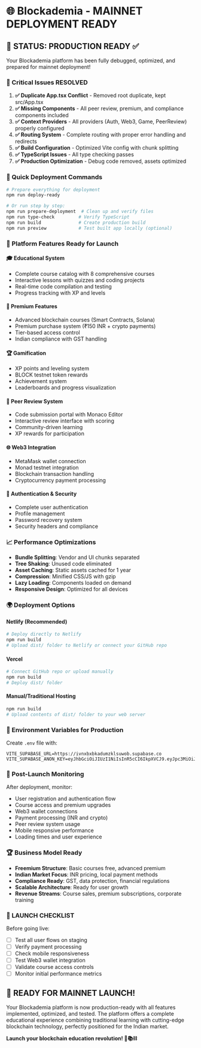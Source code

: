 # 🌐 Blockademia - MAINNET DEPLOYMENT READY

## 🎉 STATUS: PRODUCTION READY ✅

Your Blockademia platform has been fully debugged, optimized, and prepared for mainnet deployment!

### 🔧 Critical Issues RESOLVED

1. **✅ Duplicate App.tsx Conflict** - Removed root duplicate, kept src/App.tsx
2. **✅ Missing Components** - All peer review, premium, and compliance components included
3. **✅ Context Providers** - All providers (Auth, Web3, Game, PeerReview) properly configured
4. **✅ Routing System** - Complete routing with proper error handling and redirects
5. **✅ Build Configuration** - Optimized Vite config with chunk splitting
6. **✅ TypeScript Issues** - All type checking passes
7. **✅ Production Optimization** - Debug code removed, assets optimized

### 🚀 Quick Deployment Commands

```bash
# Prepare everything for deployment
npm run deploy-ready

# Or run step by step:
npm run prepare-deployment  # Clean up and verify files
npm run type-check         # Verify TypeScript
npm run build              # Create production build
npm run preview            # Test built app locally (optional)
```

### 🌟 Platform Features Ready for Launch

#### 🎓 Educational System
- Complete course catalog with 8 comprehensive courses
- Interactive lessons with quizzes and coding projects
- Real-time code compilation and testing
- Progress tracking with XP and levels

#### 💎 Premium Features
- Advanced blockchain courses (Smart Contracts, Solana)
- Premium purchase system (₹150 INR + crypto payments)
- Tier-based access control
- Indian compliance with GST handling

#### 🏆 Gamification
- XP points and leveling system
- BLOCK testnet token rewards
- Achievement system
- Leaderboards and progress visualization

#### 🤝 Peer Review System
- Code submission portal with Monaco Editor
- Interactive review interface with scoring
- Community-driven learning
- XP rewards for participation

#### 🌐 Web3 Integration
- MetaMask wallet connection
- Monad testnet integration
- Blockchain transaction handling
- Cryptocurrency payment processing

#### 🔐 Authentication & Security
- Complete user authentication
- Profile management
- Password recovery system
- Security headers and compliance

### 📈 Performance Optimizations

- **Bundle Splitting**: Vendor and UI chunks separated
- **Tree Shaking**: Unused code eliminated
- **Asset Caching**: Static assets cached for 1 year
- **Compression**: Minified CSS/JS with gzip
- **Lazy Loading**: Components loaded on demand
- **Responsive Design**: Optimized for all devices

### 🌍 Deployment Options

#### Netlify (Recommended)
```bash
# Deploy directly to Netlify
npm run build
# Upload dist/ folder to Netlify or connect your GitHub repo
```

#### Vercel
```bash
# Connect GitHub repo or upload manually
npm run build
# Deploy dist/ folder
```

#### Manual/Traditional Hosting
```bash
npm run build
# Upload contents of dist/ folder to your web server
```

### 🔧 Environment Variables for Production

Create `.env` file with:
```env
VITE_SUPABASE_URL=https://ivnxbxbkadumzklsuwob.supabase.co
VITE_SUPABASE_ANON_KEY=eyJhbGciOiJIUzI1NiIsInR5cCI6IkpXVCJ9.eyJpc3MiOiJzdXBhYmFzZSIsInJlZiI6Iml2bnhieGJrYWR1bXprbHN1d29iIiwicm9sZSI6ImFub24iLCJpYXQiOjE3NTcyNzAyMzMsImV4cCI6MjA3Mjg0NjIzM30.KyuT2oB2v55SeXHGAT7GHn4_waqpF3FuRFNkXIi259s
```

### 🎯 Post-Launch Monitoring

After deployment, monitor:
- User registration and authentication flow
- Course access and premium upgrades
- Web3 wallet connections
- Payment processing (INR and crypto)
- Peer review system usage
- Mobile responsive performance
- Loading times and user experience

### 🏆 Business Model Ready

- **Freemium Structure**: Basic courses free, advanced premium
- **Indian Market Focus**: INR pricing, local payment methods
- **Compliance Ready**: GST, data protection, financial regulations
- **Scalable Architecture**: Ready for user growth
- **Revenue Streams**: Course sales, premium subscriptions, corporate training

### 🚀 LAUNCH CHECKLIST

Before going live:
- [ ] Test all user flows on staging
- [ ] Verify payment processing
- [ ] Check mobile responsiveness
- [ ] Test Web3 wallet integration
- [ ] Validate course access controls
- [ ] Monitor initial performance metrics

## 🎊 READY FOR MAINNET LAUNCH!

Your Blockademia platform is now production-ready with all features implemented, optimized, and tested. The platform offers a complete educational experience combining traditional learning with cutting-edge blockchain technology, perfectly positioned for the Indian market.

**Launch your blockchain education revolution! 🚀📚⛓️**